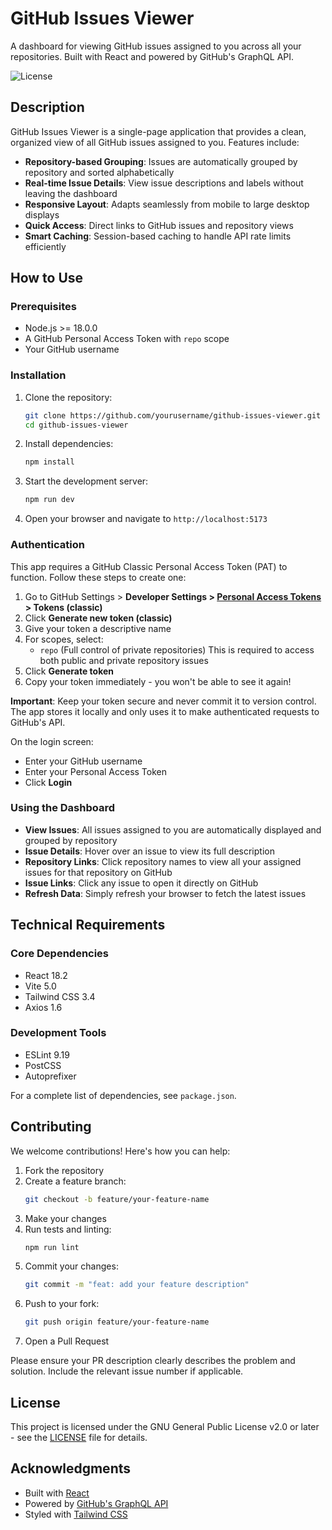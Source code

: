# GitHub Issues Viewer

A dashboard for viewing GitHub issues assigned to you across all your repositories. Built with React and powered by GitHub's GraphQL API.

![License](https://img.shields.io/badge/license-GPL--2.0--or--later-blue.svg)

## Description

GitHub Issues Viewer is a single-page application that provides a clean, organized view of all GitHub issues assigned to you. Features include:

- **Repository-based Grouping**: Issues are automatically grouped by repository and sorted alphabetically
- **Real-time Issue Details**: View issue descriptions and labels without leaving the dashboard
- **Responsive Layout**: Adapts seamlessly from mobile to large desktop displays
- **Quick Access**: Direct links to GitHub issues and repository views
- **Smart Caching**: Session-based caching to handle API rate limits efficiently

## How to Use

### Prerequisites

- Node.js >= 18.0.0
- A GitHub Personal Access Token with `repo` scope
- Your GitHub username

### Installation

1. Clone the repository:
   ```bash
   git clone https://github.com/yourusername/github-issues-viewer.git
   cd github-issues-viewer
   ```

2. Install dependencies:
   ```bash
   npm install
   ```

3. Start the development server:
   ```bash
   npm run dev
   ```

4. Open your browser and navigate to `http://localhost:5173`

### Authentication

This app requires a GitHub Classic Personal Access Token (PAT) to function. Follow these steps to create one:

1. Go to GitHub Settings > **Developer Settings > [Personal Access Tokens](https://github.com/settings/tokens) > Tokens (classic)**
2. Click **Generate new token (classic)**
3. Give your token a descriptive name
4. For scopes, select:
   - `repo` (Full control of private repositories)
   This is required to access both public and private repository issues
5. Click **Generate token**
6. Copy your token immediately - you won't be able to see it again!

**Important**: Keep your token secure and never commit it to version control. The app stores it locally and only uses it to make authenticated requests to GitHub's API.

On the login screen:
- Enter your GitHub username
- Enter your Personal Access Token
- Click **Login**

### Using the Dashboard

- **View Issues**: All issues assigned to you are automatically displayed and grouped by repository
- **Issue Details**: Hover over an issue to view its full description
- **Repository Links**: Click repository names to view all your assigned issues for that repository on GitHub
- **Issue Links**: Click any issue to open it directly on GitHub
- **Refresh Data**: Simply refresh your browser to fetch the latest issues

## Technical Requirements

### Core Dependencies
- React 18.2
- Vite 5.0
- Tailwind CSS 3.4
- Axios 1.6

### Development Tools
- ESLint 9.19
- PostCSS
- Autoprefixer

For a complete list of dependencies, see `package.json`.

## Contributing

We welcome contributions! Here's how you can help:

1. Fork the repository
2. Create a feature branch:
   ```bash
   git checkout -b feature/your-feature-name
   ```
3. Make your changes
4. Run tests and linting:
   ```bash
   npm run lint
   ```
5. Commit your changes:
   ```bash
   git commit -m "feat: add your feature description"
   ```
6. Push to your fork:
   ```bash
   git push origin feature/your-feature-name
   ```
7. Open a Pull Request

Please ensure your PR description clearly describes the problem and solution. Include the relevant issue number if applicable.

## License

This project is licensed under the GNU General Public License v2.0 or later - see the [LICENSE](LICENSE) file for details.

## Acknowledgments

- Built with [React](https://reactjs.org/)
- Powered by [GitHub's GraphQL API](https://docs.github.com/en/graphql)
- Styled with [Tailwind CSS](https://tailwindcss.com/)
